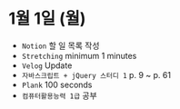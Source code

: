# 1월 1일 (월)

- `Notion` 할 일 목록 작성
- `Stretching` minimum 1 minutes
- `Velog` Update
- `자바스크립트 + jQuery 스터디 1` p. 9 ~ p. 61
- `Plank` 100 seconds
- `컴퓨터활용능력 1급` 공부

